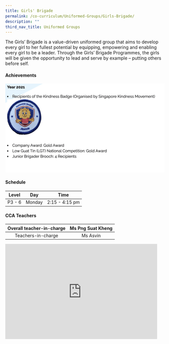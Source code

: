```yaml
---
title: Girls' Brigade
permalink: /co-curriculum/Uniformed-Groups/Girls-Brigade/
description: ""
third_nav_title: Uniformed Groups
---
```

The Girls’ Brigade is a value-driven uniformed group that aims to develop every girl to her fullest potential by equipping, empowering and enabling every girl to be a leader. Through the Girls’ Brigade Programmes, the girls will be given the opportunity to lead and serve by example – putting others before self.

#### **Achievements**

![](/images/Co%20Curriculum/Girls'%20Brigade/photo_6269085942467899997_w.png)

#### **Schedule**

| Level 	| Day 	| Time 	|
|:---:	|:---:	|:---:	|
| P3 - 6 	| Monday 	| 2:15 - 4:15 pm 	|

#### **CCA Teachers**

| Overall teacher-in-charge 	| Ms Png Suat Kheng 	|
|:---:	|:---:	|
| Teachers-in-charge 	| Ms Asvin 	|

<iframe allowfullscreen="true" height="299" width="480" frameborder="0" src="https://docs.google.com/presentation/d/e/2PACX-1vT_-GEM746bNEX6acSZylkvls0uc2AfCo1ZLnCK784lcPgtjLQws80VL4XV4DLfi4hdRcPAEQ7XEyny/embed?start=true&amp;loop=true&amp;delayms=3000"></iframe>